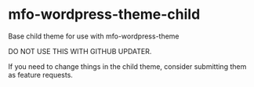 # mfo-wordpress-theme-child
Base child theme for use with mfo-wordpress-theme

DO NOT USE THIS WITH GITHUB UPDATER.

If you need to change things in the child theme, consider submitting them as feature requests.


